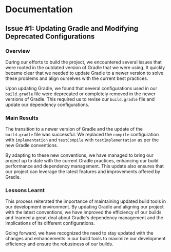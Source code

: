 # Documentation

## Issue #1: Updating Gradle and Modifying Deprecated Configurations

### Overview

During our efforts to build the project, we encountered several issues that were rooted in the 
outdated version of Gradle that we were using. It quickly became clear that we needed to 
update Gradle to a newer version to solve these problems and align ourselves with the current 
best practices.

Upon updating Gradle, we found that several configurations used in our `build.gradle` file were 
deprecated or completely removed in the newer versions of Gradle. This required us to revise our 
`build.gradle` file and update our dependency configurations.

### Main Results

The transition to a newer version of Gradle and the update of the `build.gradle` file was successful.
We replaced the `compile` configuration with `implementation` and `testCompile` with `testImplementation`
as per the new Gradle conventions.

By adapting to these new conventions, we have managed to bring our project up to date with the current 
Gradle practices, enhancing our build performance and dependency management. This update also ensures 
that our project can leverage the latest features and improvements offered by Gradle.

### Lessons Learnt

This process reiterated the importance of maintaining updated build tools in our development 
environment. By updating Gradle and aligning our project with the latest conventions, we have 
improved the efficiency of our builds and learned a great deal about Gradle's dependency management
and the implications of its different configurations.

Going forward, we have recognized the need to stay updated with the changes and enhancements in our
build tools to maximize our development efficiency and ensure the robustness of our builds.
